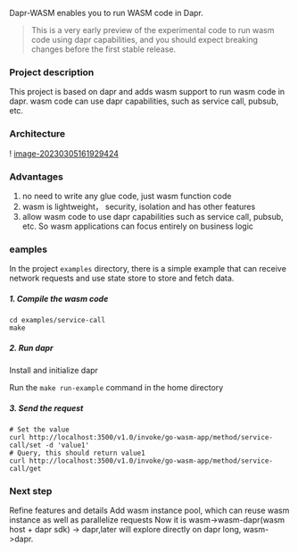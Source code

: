 Dapr-WASM enables you to run WASM code in Dapr.

> This is a very early preview of the experimental code to run wasm code using dapr capabilities, and you should expect breaking changes before the first stable release.

### Project description
This project is based on dapr and adds wasm support to run wasm code in dapr. wasm code can use dapr capabilities, such as service call, pubsub, etc.

### Architecture
! [image-20230305161929424](https://image-1255620078.cos.ap-nanjing.myqcloud.com/image-20230305161929424.png)

### Advantages
1. no need to write any glue code, just wasm function code
2. wasm is lightweight， security, isolation and has other features
3. allow wasm code to use dapr capabilities such as service call, pubsub, etc. So wasm applications can focus entirely on business logic

### eamples
In the project `examples` directory, there is a simple example that can receive network requests and use state store to store and fetch data.
##### 1. Compile the wasm code
```shell
cd examples/service-call
make
```
##### 2. Run dapr
Install and initialize dapr

Run the `make run-example` command in the home directory
##### 3. Send the request
```shell
# Set the value
curl http://localhost:3500/v1.0/invoke/go-wasm-app/method/service-call/set -d 'value1'
# Query, this should return value1
curl http://localhost:3500/v1.0/invoke/go-wasm-app/method/service-call/get
```

### Next step
Refine features and details
Add wasm instance pool, which can reuse wasm instance as well as parallelize requests
Now it is wasm->wasm-dapr(wasm host + dapr sdk) -> dapr,later will explore directly on dapr long, wasm->dapr.